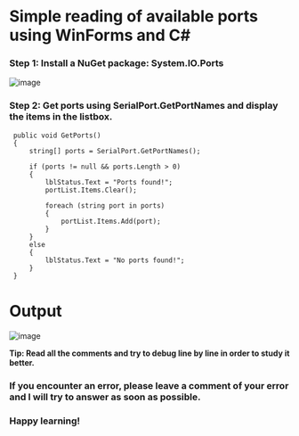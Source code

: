 # Simple reading of available ports using WinForms and C#

### Step 1: Install a NuGet package: **System.IO.Ports**
![image](https://github.com/user-attachments/assets/918730fc-41ff-4708-8de4-bb81b9176d74)

### Step 2: Get ports using **SerialPort.GetPortNames** and display the items in the listbox.
```
 public void GetPorts()
 {
     string[] ports = SerialPort.GetPortNames();

     if (ports != null && ports.Length > 0)
     {
         lblStatus.Text = "Ports found!";
         portList.Items.Clear();

         foreach (string port in ports)
         {
             portList.Items.Add(port);
         }
     }
     else
     {
         lblStatus.Text = "No ports found!";
     }
 }
```
# Output
![image](https://github.com/user-attachments/assets/cead95d9-4b7e-497b-8739-10fdc563c86b)

**Tip: Read all the comments and try to debug line by line in order to study it better.**

### If you encounter an error, please leave a comment of your error and I will try to answer as soon as possible. 
### Happy learning!
